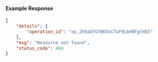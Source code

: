 <!-- Code generated for API Clients. DO NOT EDIT. -->

#### Example Response

```json
{
	"details": {
		"operation_id": "op_2h9aDfGfBK5nC7wF9LbHNFglHb5"
	},
	"msg": "Resource not found",
	"status_code": 404
}
```
